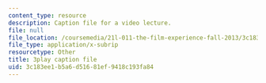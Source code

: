 ```yaml
---
content_type: resource
description: Caption file for a video lecture.
file: null
file_location: /coursemedia/21l-011-the-film-experience-fall-2013/3c183ee1b5a6d51681ef9418c193fa84_BWLwSqLZd2o.srt
file_type: application/x-subrip
resourcetype: Other
title: 3play caption file
uid: 3c183ee1-b5a6-d516-81ef-9418c193fa84
---
```

